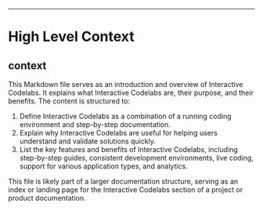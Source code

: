 

  ---
# High Level Context
## context
This Markdown file serves as an introduction and overview of Interactive Codelabs. It explains what Interactive Codelabs are, their purpose, and their benefits. The content is structured to:

1. Define Interactive Codelabs as a combination of a running coding environment and step-by-step documentation.
2. Explain why Interactive Codelabs are useful for helping users understand and validate solutions quickly.
3. List the key features and benefits of Interactive Codelabs, including step-by-step guides, consistent development environments, live coding, support for various application types, and analytics.

This file is likely part of a larger documentation structure, serving as an index or landing page for the Interactive Codelabs section of a project or product documentation.

  